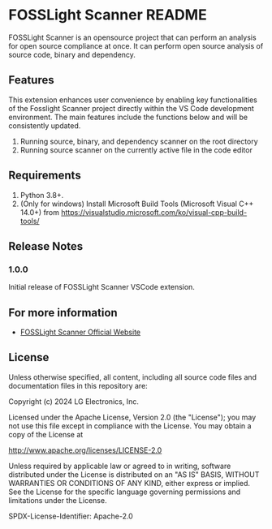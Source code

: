 # FOSSLight Scanner README

FOSSLight Scanner is an opensource project that can perform an analysis for open source compliance at once. It can perform open source analysis of source code, binary and dependency. 

## Features

This extension enhances user convenience by enabling key functionalities of the Fosslight Scanner project directly within the VS Code development environment. The main features include the functions below and will be consistently updated.

1. Running source, binary, and dependency scanner on the root directory
2. Running source scanner on the currently active file in the code editor


## Requirements

1. Python 3.8+.
2. (Only for windows) Install Microsoft Build Tools (Microsoft Visual C++ 14.0+) from https://visualstudio.microsoft.com/ko/visual-cpp-build-tools/


## Release Notes

### 1.0.0

Initial release of FOSSLight Scanner VSCode extension.


## For more information

* [FOSSLight Scanner Official Website](https://fosslight.org)


## License
Unless otherwise specified, all content, including all source code files and documentation files in this repository are:

Copyright (c) 2024 LG Electronics, Inc.

Licensed under the Apache License, Version 2.0 (the "License"); you may not use this file except in compliance with the License. You may obtain a copy of the License at

http://www.apache.org/licenses/LICENSE-2.0

Unless required by applicable law or agreed to in writing, software distributed under the License is distributed on an "AS IS" BASIS, WITHOUT WARRANTIES OR CONDITIONS OF ANY KIND, either express or implied. See the License for the specific language governing permissions and limitations under the License.

SPDX-License-Identifier: Apache-2.0

